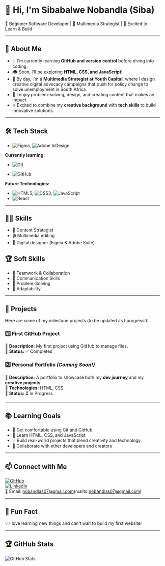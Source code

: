 # 👋 Hi, I'm Sibabalwe Nobandla (Siba)

🌱 Beginner Software Developer | 🎨 Multimedia Strategist | 🚀 Excited to Learn & Build  

---

## 🎯 About Me

- 💡 I'm currently learning **GitHub and version control** before diving into coding.
- 🎓 Soon, I'll be exploring **HTML, CSS, and JavaScript**!
- 🎨 By day, I’m a **Multimedia Strategist at Youth Capital**, where I design creative digital advocacy campaigns that push for policy change to solve unemployment in South Africa.  
- 🤖 I enjoy problem-solving, design, and creating content that makes an impact.  
- 🔥 Excited to combine my **creative background** with **tech skills** to build innovative solutions.
---

## 🛠️ Tech Stack

- ![Figma](https://img.shields.io/badge/-Figma-F24E1E?style=flat&logo=figma&logoColor=white), ![Adobe InDesign](https://img.shields.io/badge/-InDesign-FF3366?style=flat&logo=adobeindesign&logoColor=white)  

**Currently learning:**

- ![Git](https://img.shields.io/badge/-Git-F05032?style=flat&logo=git&logoColor=white)

- ![GitHub](https://img.shields.io/badge/-GitHub-181717?style=flat-circle&logo=github)

**Future Technologies:**

- ![HTML5](https://img.shields.io/badge/-HTML5-black?style=flat-circle&logo=html5&logoColor=white), ![CSS3](https://img.shields.io/badge/-CSS3-black?style=flat-circle&logo=css3), ![JavaScript](https://img.shields.io/badge/-JavaScript-black?style=flat-circle&logo=javascript)
- ![React](https://img.shields.io/badge/-React-black?style=flat-circle&logo=react)

---

## 💪🏾 Skills

- 🧠 Content Strategist
- 🎬 Multimedia editing
- 🎨 Digital designer (Figma & Adobe Suite)

## 🏆 Soft Skills

- 🤝 Teamwork & Collaboration
- 📢 Communication Skills
- 🎯 Problem-Solving
- 🚀 Adaptability

---

## 📌 Projects

Here are some of my milestone projects (to be updated as I progress!):

### **1️⃣ First GitHub Project**

🔹 **Description:** My first project using GitHub to manage files.  
🔹 **Status:** ✅ Completed

### **2️⃣ Personal Portfolio** _(Coming Soon!)_

🔹 **Description:** A portfolio to showcase both my **dev journey** and my **creative projects**.   
🔹 **Technologies:** HTML, CSS   
🔹 **Status:** ⏳ In Progress

---

## 📚 Learning Goals

- 🚀 Get comfortable using Git and GitHub
- 🎨 Learn HTML, CSS, and JavaScript
- 💡 Build real-world projects that blend creativity and technology
- 🤝 Collaborate with other developers and creators 

---

## 📫 Connect with Me

[![GitHub](https://img.shields.io/badge/-GitHub-181717?style=flat&logo=github&logoColor=white)](https://github.com/sibaongithub)  
[![LinkedIn](https://img.shields.io/badge/-LinkedIn-blue?style=flat&logo=linkedin&logoColor=white)](https://www.linkedin.com/in/sibabalwe-nobandla-6597aa166/)  
📧 Email: nobandlas07@gmail.com(mailto:nobandlas07@gmail.com)

---

## 🚀 Fun Fact

💡 I love learning new things and can't wait to build my first website!

---

## 🏆 GitHub Stats

![GitHub Stats](https://github-readme-stats.vercel.app/api?username=yourusername&show_icons=true&theme=radical)
